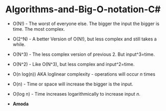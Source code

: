# Algorithms-and-Big-O-notation-C#

- O(N!) - The worst of everyone else. The bigger the input the bigger is time. The most complex.

- O(2^N) - A better Version of O(N!), but less complex and still takes a while.

- O(N^3) - The less complex version of previous 2. But input^3=time.

- O(N^2) - Like O(N^3), but less complex and input^2=time.

- O(n log(n)) AKA loglinear complexity - operations will occur *n* times

- O(n) - Time or space will increase the bigger is the input.

- O(log n) -  Time increases logarithmically to increase input *n*.

- <strong>Amoda</strong>
